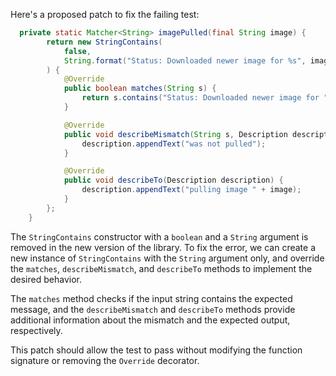 Here's a proposed patch to fix the failing test:
```java
  private static Matcher<String> imagePulled(final String image) {
        return new StringContains(
            false,
            String.format("Status: Downloaded newer image for %s", image)
        ) {
            @Override
            public boolean matches(String s) {
                return s.contains("Status: Downloaded newer image for " + image);
            }

            @Override
            public void describeMismatch(String s, Description description) {
                description.appendText("was not pulled");
            }

            @Override
            public void describeTo(Description description) {
                description.appendText("pulling image " + image);
            }
        };
    }
```
The `StringContains` constructor with a `boolean` and a `String` argument is removed in the new version of the library. To fix the error, we can create a new instance of `StringContains` with the `String` argument only, and override the `matches`, `describeMismatch`, and `describeTo` methods to implement the desired behavior.

The `matches` method checks if the input string contains the expected message, and the `describeMismatch` and `describeTo` methods provide additional information about the mismatch and the expected output, respectively.

This patch should allow the test to pass without modifying the function signature or removing the `Override` decorator.